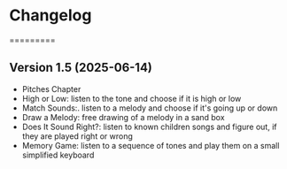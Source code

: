 # Changelog
=========


## Version 1.5 (2025-06-14)
- Pitches Chapter
 - High or Low: listen to the tone and choose if it is high or low
 - Match Sounds:. listen to a melody and choose if it's going up or down
 - Draw a Melody: free drawing of a melody in a sand box
 - Does It Sound Right?: listen to known children songs and figure out, if they are played right or wrong
 - Memory Game: listen to a sequence of tones and play them on a small simplified keyboard
 